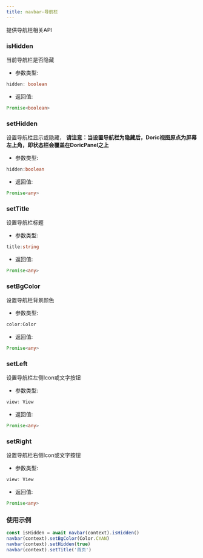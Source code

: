 ```yaml
---
title: navbar-导航栏
---
```


提供导航栏相关API

### isHidden
当前导航栏是否隐藏
* 参数类型:
```typescript
hidden: boolean 
```
* 返回值: 
```typescript
Promise<boolean>
```

### setHidden
设置导航栏显示或隐藏，
**请注意：当设置导航栏为隐藏后，Doric视图原点为屏幕左上角，即状态栏会覆盖在DoricPanel之上**
* 参数类型:
```typescript
hidden:boolean
```
* 返回值: 
```typescript
Promise<any>
```

### setTitle
设置导航栏标题
* 参数类型:
```typescript
title:string
```
* 返回值: 
```typescript
Promise<any>
```

### setBgColor
设置导航栏背景颜色
* 参数类型:
```typescript
color:Color
```
* 返回值: 
```typescript
Promise<any>
```

### setLeft
设置导航栏左侧Icon或文字按钮
* 参数类型:
```typescript
view: View
```
* 返回值: 
```typescript
Promise<any>
```
### setRight
设置导航栏右侧Icon或文字按钮
* 参数类型:
```typescript
view: View
```
* 返回值: 
```typescript
Promise<any>
```

### 使用示例
```typescript
const isHidden = await navbar(context).isHidden()
navbar(context).setBgColor(Color.CYAN)
navbar(context).setHidden(true)
navbar(context).setTitle('首页')
```